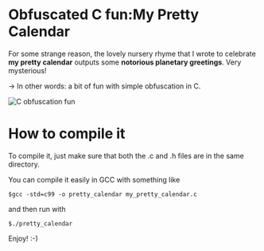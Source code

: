 # Obfuscated C fun:My Pretty Calendar

For some strange reason, the lovely nursery rhyme that I wrote to celebrate **my pretty calendar** outputs some **notorious planetary greetings**.
Very mysterious!
 
-> In other words: a bit of fun with simple obfuscation in C.

![C obfuscation fun](docs/pics/pretty_calendar.png)

# How to compile it
To compile it, just make sure that both the .c and .h files are in the same directory.

You can compile it easily in GCC with something like
```
$gcc -std=c99 -o pretty_calendar my_pretty_calendar.c
```
and then run with
```
$./pretty_calendar
```
Enjoy! :-) 
